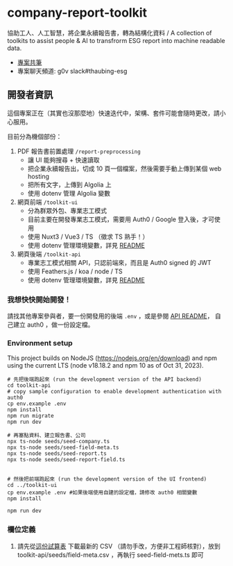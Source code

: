 # company-report-toolkit
協助工人、人工智慧，將企業永續報告書，轉為結構化資料 / A collection of toolkits to assist people &amp; AI to transfrorm ESG report into machine readable data.

- [專案共筆](https://g0v.hackmd.io/@ddio-io/open-csr-report)
- 專案聊天頻道: g0v slack#thaubing-esg

## 開發者資訊

這個專案正在（其實也沒那麼地）快速迭代中，架構、套件可能會隨時更改，請小心服用。

目前分為機個部份：

1. PDF 報告書前置處理 `/report-preprocessing`
   - 讓 UI 能夠搜尋 + 快速讀取
   - 把企業永續報告出，切成 10 頁一個檔案，然後需要手動上傳到某個 web hosting
   - 把所有文字，上傳到 Algolia 上
   - 使用 dotenv 管理 Algolia 變數
2. 網頁前端 `/toolkit-ui`
   - 分為群眾外包、專業志工模式
   - 目前主要在開發專業志工模式，需要用 Auth0 / Google 登入後，才可使用
   - 使用 Nuxt3 / Vue3 / TS （徵求 TS 熟手！）
   - 使用 dotenv 管理環境變數，詳見 [README](./toolkit-ui/README.md)
3. 網頁後端 `/toolkit-api`
   - 專業志工模式相關 API，只認前端來，而且是 Auth0 signed 的 JWT 
   - 使用 Feathers.js / koa / node / TS 
   - 使用 dotenv 管理環境變數，詳見 [README](./toolkit-api/README.md)

### 我想快快開始開發！

請找其他專案參與者，要一份開發用的後端 `.env` ，或是參閱 [API README](./toolkit-api/README.md)，
自己建立 auth0 ，做一份設定檔。

### Environment setup

This project builds on NodeJS (https://nodejs.org/en/download) and npm using the
current LTS (node v18.18.2 and npm 10 as of Oct 31, 2023).


```
# 先把後端跑起來 (run the development version of the API backend)
cd toolkit-api
# copy sample configuration to enable development authentication with auth0
cp env.example .env
npm install
npm run migrate
npm run dev

# 再塞點資料、建立報告書、公司
npx ts-node seeds/seed-company.ts
npx ts-node seeds/seed-field-meta.ts
npx ts-node seeds/seed-report.ts
npx ts-node seeds/seed-report-field.ts


# 然後把前端跑起來 (run the development version of the UI frontend)
cd ../toolkit-ui
cp env.example .env #如果後端使用自建的設定檔，請修改 auth0 相關變數
npm install

npm run dev
```

### 欄位定義

1. 請先從[這份試算表](https://g0v.hackmd.io/@ddio-io/open-csr-report/https%3A%2F%2Fdocs.google.com%2Fspreadsheets%2Fu%2F1%2Fd%2F1Ypq8uVsJoU4RhB4shdCrygKmk6Hm_OcqNR5QbBb5bSQ%2Fedit%23gid%3D0)
   下載最新的 CSV （請勿手改，方便非工程師核對），放到 toolkit-api/seeds/field-meta.csv ，再執行 seed-field-mets.ts 即可
